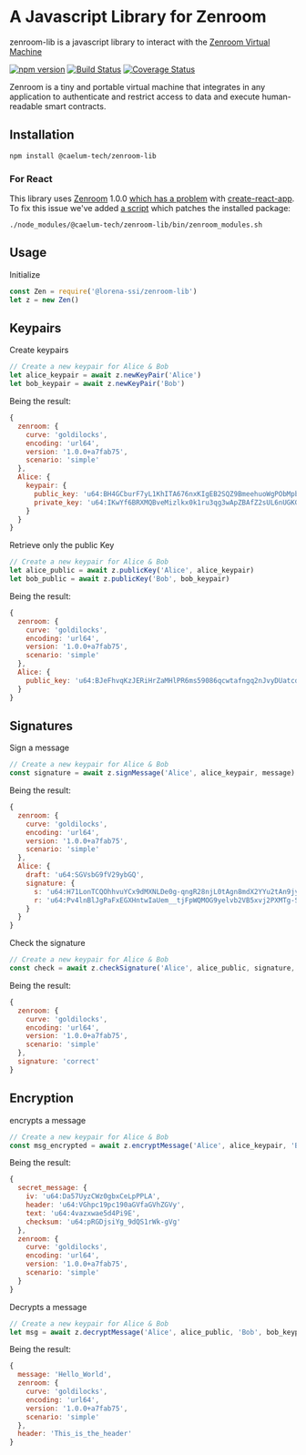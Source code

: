 # A Javascript Library for Zenroom

zenroom-lib is a javascript library to interact with the [Zenroom Virtual Machine](https://zenroom.org/)


[![npm version](https://badge.fury.io/js/%40lorena-ssi%2Fzenroom-lib.svg)](https://badge.fury.io/js/%40lorena-ssi%2Fzenroom-lib)
[![Build Status](https://travis-ci.com/lorena-ssi/zenroom-lib.svg?branch=master)](https://travis-ci.com/lorena-ssi/zenroom-lib)
[![Coverage Status](https://coveralls.io/repos/github/lorena-ssi/zenroom-lib/badge.svg?branch=master)](https://coveralls.io/github/lorena-ssi/zenroom-lib?branch=master)

Zenroom is a tiny and portable virtual machine that integrates in any application to authenticate and restrict access to data and execute human-readable smart contracts.

## Installation
```shell
npm install @caelum-tech/zenroom-lib
```

### For React
This library uses [Zenroom](https://www.npmjs.com/package/zenroom) 1.0.0 [which has a problem](https://www.dyne.org/using-zenroom-with-javascript-react-part3/) with [create-react-app](https://create-react-app.dev/).  To fix this issue we've added [a script](https://gitlab.com/caelum-tech/lorena/zenroom-lib/blob/master/bin/zenroom_modules.sh) which patches the installed package:
```shell
./node_modules/@caelum-tech/zenroom-lib/bin/zenroom_modules.sh
```

## Usage

Initialize
```javascript
const Zen = require('@lorena-ssi/zenroom-lib')
let z = new Zen()
```

## Keypairs

Create keypairs
```javascript
// Create a new keypair for Alice & Bob
let alice_keypair = await z.newKeyPair('Alice')
let bob_keypair = await z.newKeyPair('Bob')
```

Being the result:
```javascript
{
  zenroom: {
    curve: 'goldilocks',
    encoding: 'url64',
    version: '1.0.0+a7fab75',
    scenario: 'simple'
  },
  Alice: {
    keypair: {
      public_key: 'u64:BH4GCburF7yL1KhITA676nxKIgEB2SQZ9BmeehuoWgPObMpb9ZTTigBgfhbrwLTxf0tWtRK6kM6D0DVItqdMWGRDsII75qXcLOunQTTiGcpAH3_iTlqjzXUDeDzcudyFhZByFohsi1wCqeAXPsKsjeQ',
      private_key: 'u64:IKwYf6BRXMQBveMizlkx0k1ru3qg3wApZBAfZ2sUL6nUGKG9tvU6hB9s4cmN-Gi2rXDjeIm-quk'
    }
  }
}
```

Retrieve only the public Key
```javascript
// Create a new keypair for Alice & Bob
let alice_public = await z.publicKey('Alice', alice_keypair)
let bob_public = await z.publicKey('Bob', bob_keypair)
```

Being the result:
```javascript
{
  zenroom: {
    curve: 'goldilocks',
    encoding: 'url64',
    version: '1.0.0+a7fab75',
    scenario: 'simple'
  },
  Alice: {
    public_key: 'u64:BJeFhvqKzJERiHrZaMHlPR6ms59086qcwtafngq2nJvyDUatcdH7NSkVGvf5iKnWpsC546lTjhLIxWDf1-wfUdRy3dXa6Y6OzQvmMtqrRh33t5pXvuCDylRGiA4DqWKV6ocymggIvhdtMaXLOvNDoy4'
  }
}

```

## Signatures
Sign a message
```javascript
// Create a new keypair for Alice & Bob
const signature = await z.signMessage('Alice', alice_keypair, message)
```
Being the result:
```javascript
{
  zenroom: {
    curve: 'goldilocks',
    encoding: 'url64',
    version: '1.0.0+a7fab75',
    scenario: 'simple'
  },
  Alice: {
    draft: 'u64:SGVsbG9fV29ybGQ',
    signature: {
      s: 'u64:H71LonTCQOhhvuYCx9dMXNLDe0g-qngR28njL0tAgn8mdX2YYu2tAn9jyeaUJmBpk9iJijr7cvE',
      r: 'u64:Pv4lnBlJgPaFxEGXHntwIaUem__tjFpWQMOG9yelvb2VB5xvj2PXMTg-SsHExfL6BSPaHwFSbdo'
    }
  }
}
```

Check the signature
```javascript
// Create a new keypair for Alice & Bob
const check = await z.checkSignature('Alice', alice_public, signature, 'Bob')
```
Being the result:
```javascript
{
  zenroom: {
    curve: 'goldilocks',
    encoding: 'url64',
    version: '1.0.0+a7fab75',
    scenario: 'simple'
  },
  signature: 'correct'
}

```

## Encryption
encrypts a message
```javascript
// Create a new keypair for Alice & Bob
const msg_encrypted = await z.encryptMessage('Alice', alice_keypair, 'Bob', bob_public, 'HelloWorld')
```
Being the result:
```javascript
{
  secret_message: {
    iv: 'u64:Da57UyzCWz0gbxCeLpPPLA',
    header: 'u64:VGhpc19pc190aGVfaGVhZGVy',
    text: 'u64:4vazxwae5d4Pi9E',
    checksum: 'u64:pRGDjsiYg_9dQS1rWk-gVg'
  },
  zenroom: {
    curve: 'goldilocks',
    encoding: 'url64',
    version: '1.0.0+a7fab75',
    scenario: 'simple'
  }
}

```

Decrypts a message
```javascript
// Create a new keypair for Alice & Bob
let msg = await z.decryptMessage('Alice', alice_public, 'Bob', bob_keypair, msg_encrypted)
```
Being the result:
```javascript
{
  message: 'Hello_World',
  zenroom: {
    curve: 'goldilocks',
    encoding: 'url64',
    version: '1.0.0+a7fab75',
    scenario: 'simple'
  },
  header: 'This_is_the_header'
}
```

